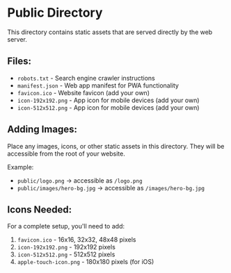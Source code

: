 # Public Directory

This directory contains static assets that are served directly by the web server.

## Files:

- `robots.txt` - Search engine crawler instructions
- `manifest.json` - Web app manifest for PWA functionality
- `favicon.ico` - Website favicon (add your own)
- `icon-192x192.png` - App icon for mobile devices (add your own)
- `icon-512x512.png` - App icon for mobile devices (add your own)

## Adding Images:

Place any images, icons, or other static assets in this directory. They will be accessible from the root of your website.

Example:
- `public/logo.png` → accessible as `/logo.png`
- `public/images/hero-bg.jpg` → accessible as `/images/hero-bg.jpg`

## Icons Needed:

For a complete setup, you'll need to add:
1. `favicon.ico` - 16x16, 32x32, 48x48 pixels
2. `icon-192x192.png` - 192x192 pixels
3. `icon-512x512.png` - 512x512 pixels
4. `apple-touch-icon.png` - 180x180 pixels (for iOS)
